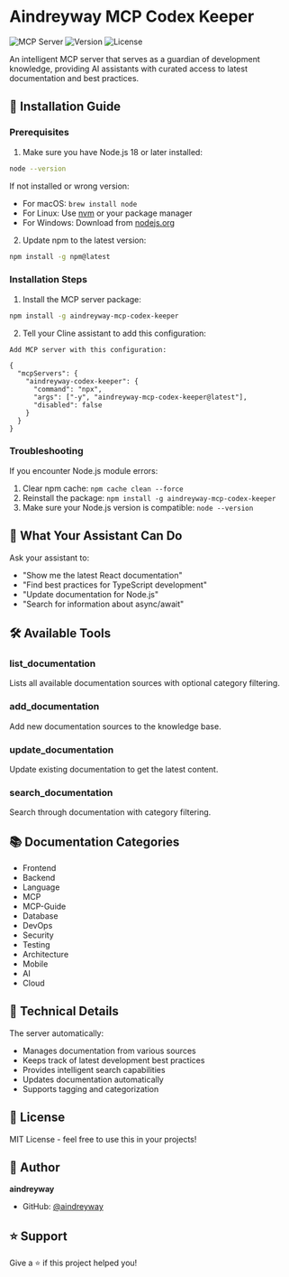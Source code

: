 # Aindreyway MCP Codex Keeper

![MCP Server](https://img.shields.io/badge/MCP-Server-blue)
![Version](https://img.shields.io/badge/version-1.0.1-green)
![License](https://img.shields.io/badge/license-MIT-blue)

An intelligent MCP server that serves as a guardian of development knowledge, providing AI assistants with curated access to latest documentation and best practices.

## 🚀 Installation Guide

### Prerequisites

1. Make sure you have Node.js 18 or later installed:

```bash
node --version
```

If not installed or wrong version:

- For macOS: `brew install node`
- For Linux: Use [nvm](https://github.com/nvm-sh/nvm) or your package manager
- For Windows: Download from [nodejs.org](https://nodejs.org/)

2. Update npm to the latest version:

```bash
npm install -g npm@latest
```

### Installation Steps

1. Install the MCP server package:

```bash
npm install -g aindreyway-mcp-codex-keeper
```

2. Tell your Cline assistant to add this configuration:

```
Add MCP server with this configuration:

{
  "mcpServers": {
    "aindreyway-codex-keeper": {
      "command": "npx",
      "args": ["-y", "aindreyway-mcp-codex-keeper@latest"],
      "disabled": false
    }
  }
}
```

### Troubleshooting

If you encounter Node.js module errors:

1. Clear npm cache: `npm cache clean --force`
2. Reinstall the package: `npm install -g aindreyway-mcp-codex-keeper`
3. Make sure your Node.js version is compatible: `node --version`

## 🎯 What Your Assistant Can Do

Ask your assistant to:

- "Show me the latest React documentation"
- "Find best practices for TypeScript development"
- "Update documentation for Node.js"
- "Search for information about async/await"

## 🛠 Available Tools

### list_documentation

Lists all available documentation sources with optional category filtering.

### add_documentation

Add new documentation sources to the knowledge base.

### update_documentation

Update existing documentation to get the latest content.

### search_documentation

Search through documentation with category filtering.

## 📚 Documentation Categories

- Frontend
- Backend
- Language
- MCP
- MCP-Guide
- Database
- DevOps
- Security
- Testing
- Architecture
- Mobile
- AI
- Cloud

## 🔧 Technical Details

The server automatically:

- Manages documentation from various sources
- Keeps track of latest development best practices
- Provides intelligent search capabilities
- Updates documentation automatically
- Supports tagging and categorization

## 📝 License

MIT License - feel free to use this in your projects!

## 👤 Author

**aindreyway**

- GitHub: [@aindreyway](https://github.com/aindreyway)

## ⭐️ Support

Give a ⭐️ if this project helped you!
